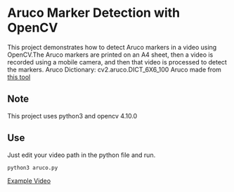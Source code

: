 # Aruco Marker Detection with OpenCV
This project demonstrates how to detect Aruco markers in a video using OpenCV.The Aruco markers are printed on an A4 sheet, then a video is recorded using a mobile camera, and then that video is processed to detect the markers.
Aruco Dictionary: cv2.aruco.DICT_6X6_100
Aruco made from [this tool](https://chev.me/arucogen/)

## Note
This project uses python3 and opencv 4.10.0

## Use
Just edit your video path in the python file and run.
```
python3 aruco.py
```
[Example Video](https://youtu.be/mZs6m8h7CCA)
